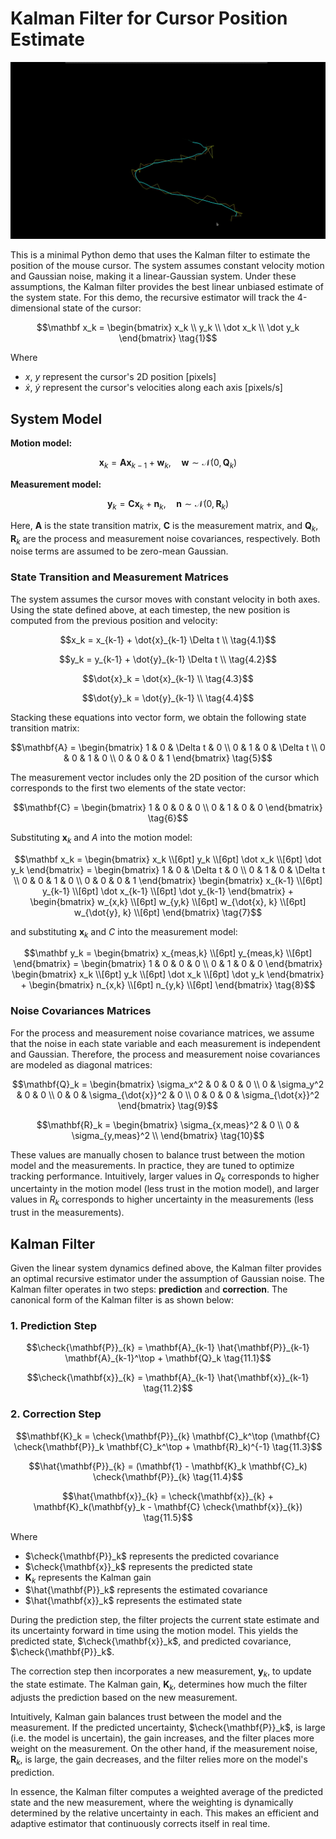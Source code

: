 # Kalman Filter for Cursor Position Estimate

![Demo](media/output.gif)

This is a minimal Python demo that uses the Kalman filter to estimate the position of the mouse cursor. The system assumes constant velocity motion and Gaussian noise, making it a linear-Gaussian system. Under these assumptions, the Kalman filter provides the best linear unbiased estimate of the system state. For this demo, the recursive estimator will track the 4-dimensional state of the cursor:

```math
\mathbf x_k = 
\begin{bmatrix}
x_k \\
y_k \\
\dot x_k \\
\dot y_k 
\end{bmatrix}
\tag{1}
```

Where
- $x$, $y$ represent the cursor's 2D position [pixels]
- $\dot x$, $\dot y$ represent the cursor's velocities along each axis [pixels/s]


## System Model

**Motion model:**

```math
\mathbf{x}_k = \mathbf{A} \mathbf{x}_{k-1} + \mathbf{w}_{k}, \quad \mathbf{w} \sim \mathcal{N}(0, \mathbf{Q}_{k})
\tag{2}
```

**Measurement model:**

```math
\mathbf{y}_k = \mathbf{C} \mathbf{x}_{k} + \mathbf{n}_{k}, \quad \mathbf{n} \sim \mathcal{N}(0, \mathbf{R}_{k})
\tag{3}
```

Here, $\mathbf{A}$ is the state transition matrix, $\mathbf{C}$ is the measurement matrix, and $\mathbf{Q}_k$, $\mathbf{R}_k$ are the process and measurement noise covariances, respectively. Both noise terms are assumed to be zero-mean Gaussian. 

### State Transition and Measurement Matrices

The system assumes the cursor moves with constant velocity in both axes. Using the state defined above, at each timestep, the new position is computed from the previous position and velocity:

```math
x_k = x_{k-1} + \dot{x}_{k-1} \Delta t \\
\tag{4.1}
```
```math
y_k = y_{k-1} + \dot{y}_{k-1} \Delta t \\
\tag{4.2}
```

```math
\dot{x}_k = \dot{x}_{k-1} \\
\tag{4.3}
```

```math
\dot{y}_k = \dot{y}_{k-1} \\
\tag{4.4}
```

Stacking these equations into vector form, we obtain the following state transition matrix:

```math
\mathbf{A} =
\begin{bmatrix}
1 & 0 & \Delta t & 0 \\
0 & 1 & 0 & \Delta t \\
0 & 0 & 1 & 0 \\
0 & 0 & 0 & 1
\end{bmatrix}
\tag{5}
```

The measurement vector includes only the 2D position of the cursor which corresponds to the first two elements of the state vector:

```math
\mathbf{C} =
\begin{bmatrix}
1 & 0 & 0 & 0 \\
0 & 1 & 0 & 0
\end{bmatrix}
\tag{6}
```

Substituting $\mathbf{x}_k$ and $A$ into the motion model:


```math
\mathbf x_k = 
\begin{bmatrix}
x_k \\[6pt]
y_k \\[6pt]
\dot x_k \\[6pt]
\dot y_k 
\end{bmatrix}

= 

\begin{bmatrix}
1 & 0 & \Delta t & 0 \\
0 & 1 & 0 & \Delta t \\
0 & 0 & 1 & 0 \\
0 & 0 & 0 & 1
\end{bmatrix}

\begin{bmatrix}
x_{k-1} \\[6pt]
y_{k-1} \\[6pt]
\dot x_{k-1} \\[6pt]
\dot y_{k-1} 
\end{bmatrix}

+

\begin{bmatrix}
w_{x,k} \\[6pt]
w_{y,k} \\[6pt]
w_{\dot{x}, k} \\[6pt]
w_{\dot{y}, k} \\[6pt]
\end{bmatrix}

\tag{7}
```

and substituting $\mathbf{x}_k$ and $C$ into the measurement model:

```math
\mathbf y_k = 
\begin{bmatrix}
x_{meas,k} \\[6pt]
y_{meas,k} \\[6pt]
\end{bmatrix}

= 

\begin{bmatrix}
1 & 0 & 0 & 0 \\
0 & 1 & 0 & 0
\end{bmatrix}

\begin{bmatrix}
x_k \\[6pt]
y_k \\[6pt]
\dot x_k \\[6pt]
\dot y_k 
\end{bmatrix}

+

\begin{bmatrix}
n_{x,k} \\[6pt]
n_{y,k} \\[6pt]
\end{bmatrix}

\tag{8}
```

### Noise Covariances Matrices

For the process and measurement noise covariance matrices, we assume that the noise in each state variable and each measurement is independent and Gaussian. Therefore, the process and measurement noise covariances are modeled as diagonal matrices:

```math
\mathbf{Q}_k = 
\begin{bmatrix}
\sigma_x^2 & 0 & 0 & 0 \\
0 & \sigma_y^2 & 0 & 0 \\
0 & 0 & \sigma_{\dot{x}}^2 & 0 \\
0 & 0 & 0 & \sigma_{\dot{x}}^2
\end{bmatrix} 
\tag{9}
```

```math
\mathbf{R}_k = 
\begin{bmatrix}
\sigma_{x,meas}^2 & 0  \\
0 & \sigma_{y,meas}^2  \\
\end{bmatrix} 
\tag{10}
```

These values are manually chosen to balance trust between the motion model and the measurements. In practice, they are tuned to optimize tracking performance. Intuitively, larger values in $Q_k$ corresponds to higher uncertainty in the motion model (less trust in the motion model), and larger values in $R_k$ corresponds to higher uncertainty in the measurements (less trust in the measurements).


## Kalman Filter
Given the linear system dynamics defined above, the Kalman filter provides an optimal recursive estimator under the assumption of Gaussian noise. The Kalman filter operates in two steps: **prediction** and **correction**. The canonical form of the Kalman filter is as shown below:

### **1. Prediction Step**

```math
\check{\mathbf{P}}_{k} = \mathbf{A}_{k-1} \hat{\mathbf{P}}_{k-1} \mathbf{A}_{k-1}^\top + \mathbf{Q}_k
\tag{11.1}
```

```math
\check{\mathbf{x}}_{k} = \mathbf{A}_{k-1} \hat{\mathbf{x}}_{k-1}
\tag{11.2}
```


### **2. Correction Step**

```math
\mathbf{K}_k = \check{\mathbf{P}}_{k} \mathbf{C}_k^\top (\mathbf{C} \check{\mathbf{P}}_k \mathbf{C}_k^\top + \mathbf{R}_k)^{-1}
\tag{11.3}
```

```math
\hat{\mathbf{P}}_{k} = (\mathbf{1} - \mathbf{K}_k \mathbf{C}_k) \check{\mathbf{P}}_{k}
\tag{11.4}
```

```math
\hat{\mathbf{x}}_{k} = \check{\mathbf{x}}_{k} + \mathbf{K}_k(\mathbf{y}_k - \mathbf{C} \check{\mathbf{x}}_{k})
\tag{11.5}
```

Where
- $\check{\mathbf{P}}_k$ represents the predicted covariance
- $\check{\mathbf{x}}_k$ represents the predicted state
- $\mathbf{K}_k$ represents the Kalman gain
- $\hat{\mathbf{P}}_k$ represents the estimated covariance
- $\hat{\mathbf{x}}_k$ represents the estimated state


During the prediction step, the filter projects the current state estimate and its uncertainty forward in time using the motion model. This yields the predicted state, $\check{\mathbf{x}}_k$, and predicted covariance, $\check{\mathbf{P}}_k$.

The correction step then incorporates a new measurement, $\mathbf{y}_k$, to update the state estimate. The Kalman gain, $\mathbf{K}_k$, determines how much the filter adjusts the prediction based on the new measurement.

Intuitively, Kalman gain balances trust between the model and the measurement. If the predicted uncertainty, $\check{\mathbf{P}}_k$, is large (i.e. the model is uncertain), the gain increases, and the filter places more weight on the measurement. On the other hand, if the measurement noise, $\mathbf{R}_k$, is large, the gain decreases, and the filter relies more on the model's prediction.

In essence, the Kalman filter computes a weighted average of the predicted state and the new measurement, where the weighting is dynamically determined by the relative uncertainty in each. This makes an efficient and adaptive estimator that continuously corrects itself in real time.